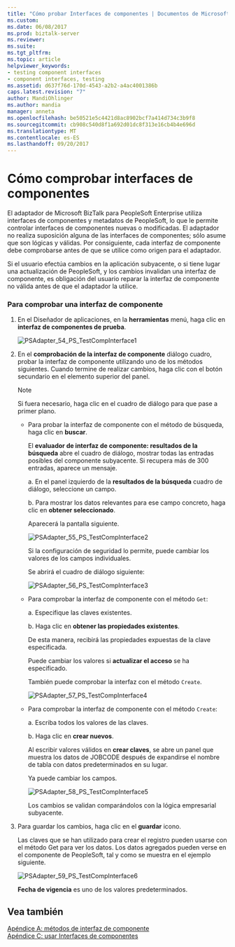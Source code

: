 ```yaml
---
title: "Cómo probar Interfaces de componentes | Documentos de Microsoft"
ms.custom: 
ms.date: 06/08/2017
ms.prod: biztalk-server
ms.reviewer: 
ms.suite: 
ms.tgt_pltfrm: 
ms.topic: article
helpviewer_keywords:
- testing component interfaces
- component interfaces, testing
ms.assetid: d637f76d-170d-4543-a2b2-a4ac4001386b
caps.latest.revision: "7"
author: MandiOhlinger
ms.author: mandia
manager: anneta
ms.openlocfilehash: be50521e5c4421d8ac8902bcf7a414d734c3b9f8
ms.sourcegitcommit: cb908c540d8f1a692d01dc8f313e16cb4b4e696d
ms.translationtype: MT
ms.contentlocale: es-ES
ms.lasthandoff: 09/20/2017
---
```

# <a name="how-to-test-component-interfaces"></a>Cómo comprobar interfaces de componentes
El adaptador de Microsoft BizTalk para PeopleSoft Enterprise utiliza interfaces de componentes y metadatos de PeopleSoft, lo que le permite controlar interfaces de componentes nuevas o modificadas. El adaptador no realiza suposición alguna de las interfaces de componentes; sólo asume que son lógicas y válidas. Por consiguiente, cada interfaz de componente debe comprobarse antes de que se utilice como origen para el adaptador.  
  
 Si el usuario efectúa cambios en la aplicación subyacente, o si tiene lugar una actualización de PeopleSoft, y los cambios invalidan una interfaz de componente, es obligación del usuario reparar la interfaz de componente no válida antes de que el adaptador la utilice.  
  
### <a name="to-test-a-component-interface"></a>Para comprobar una interfaz de componente  
  
1.  En el Diseñador de aplicaciones, en la **herramientas** menú, haga clic en **interfaz de componentes de prueba**.  
  
     ![](../core/media/psadapter-54-ps-testcompinterface1.gif "PSAdapter_54_PS_TestCompInterface1")  
  
2.  En el **comprobación de la interfaz de componente** diálogo cuadro, probar la interfaz de componente utilizando uno de los métodos siguientes. Cuando termine de realizar cambios, haga clic con el botón secundario en el elemento superior del panel.  
  
    > [!NOTE]
    >  Si fuera necesario, haga clic en el cuadro de diálogo para que pase a primer plano.  
  
    -   Para probar la interfaz de componente con el método de búsqueda, haga clic en **buscar**.  
  
         El **evaluador de interfaz de componente: resultados de la búsqueda** abre el cuadro de diálogo, mostrar todas las entradas posibles del componente subyacente. Si recupera más de 300 entradas, aparece un mensaje.  
  
         a. En el panel izquierdo de la **resultados de la búsqueda** cuadro de diálogo, seleccione un campo.  
  
         b. Para mostrar los datos relevantes para ese campo concreto, haga clic en **obtener seleccionado**.  
  
         Aparecerá la pantalla siguiente.  
  
         ![](../core/media/psadapter-55-ps-testcompinterface2.gif "PSAdapter_55_PS_TestCompInterface2")  
  
         Si la configuración de seguridad lo permite, puede cambiar los valores de los campos individuales.  
  
         Se abrirá el cuadro de diálogo siguiente:  
  
         ![](../core/media/psadapter-56-ps-testcompinterface3.gif "PSAdapter_56_PS_TestCompInterface3")  
  
    -   Para comprobar la interfaz de componente con el método `Get`:  
  
         a. Especifique las claves existentes.  
  
         b. Haga clic en **obtener las propiedades existentes**.  
  
         De esta manera, recibirá las propiedades expuestas de la clave especificada.  
  
         Puede cambiar los valores si **actualizar el acceso** se ha especificado.  
  
         También puede comprobar la interfaz con el método `Create`.  
  
         ![](../core/media/psadapter-57-ps-testcompinterface4.gif "PSAdapter_57_PS_TestCompInterface4")  
  
    -   Para comprobar la interfaz de componente con el método `Create`:  
  
         a. Escriba todos los valores de las claves.  
  
         b. Haga clic en **crear nuevos**.  
  
         Al escribir valores válidos en **crear claves**, se abre un panel que muestra los datos de JOBCODE después de expandirse el nombre de tabla con datos predeterminados en su lugar.  
  
         Ya puede cambiar los campos.  
  
         ![](../core/media/psadapter-58-ps-testcompinterface5.gif "PSAdapter_58_PS_TestCompInterface5")  
  
         Los cambios se validan comparándolos con la lógica empresarial subyacente.  
  
3.  Para guardar los cambios, haga clic en el **guardar** icono.  
  
     Las claves que se han utilizado para crear el registro pueden usarse con el método Get para ver los datos. Los datos agregados pueden verse en el componente de PeopleSoft, tal y como se muestra en el ejemplo siguiente.  
  
     ![](../core/media/psadapter-59-ps-testcompinterface6.gif "PSAdapter_59_PS_TestCompInterface6")  
  
     **Fecha de vigencia** es uno de los valores predeterminados.  
  
## <a name="see-also"></a>Vea también  
 [Apéndice A: métodos de interfaz de componente](../core/appendix-a-component-interface-methods.md)   
 [Apéndice C: usar Interfaces de componentes](../core/appendix-c-using-component-interfaces.md)